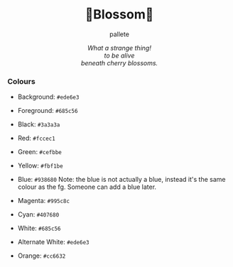 <h1 align="center">🌸Blossom🌸</h1>
<p align="center">pallete</p>
<p align="center"><i>What a strange thing!<br>  
to be alive<br>  
beneath cherry blossoms.</i></p>

### Colours
- Background: ``#ede6e3``
- Foreground: ``#685c56``

- Black: ``#3a3a3a``
- Red: ``#fccec1``
- Green: ``#cefbbe``
- Yellow: ``#fbf1be``
- Blue: ``#938680`` Note: the blue is not actually a blue, instead it's the same colour as the fg. Someone can add a blue later.
- Magenta: ``#995c8c``
- Cyan: ``#407680``
- White: ``#685c56``
- Alternate White: ``#ede6e3``
- Orange: ``#cc6632``
